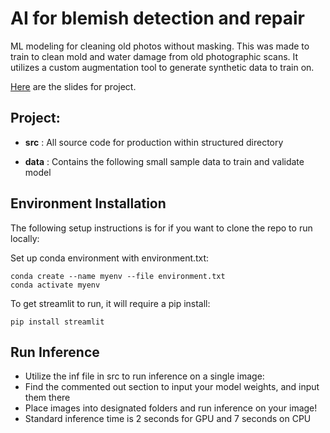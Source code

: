# AI for blemish detection and repair

ML modeling for cleaning old photos without masking. This was made to train to clean mold and water damage from old photographic scans. It utilizes a custom augmentation tool to generate synthetic data to train on.

[Here](https://docs.google.com/presentation/d/1RmXTLyjV0TNKgsKn4sWcl1HKKZCy7QQWfIEMb5M4ots/edit?usp=sharing) are the slides for project.

## Project:

- **src** : All source code for production within structured directory

- **data** :  Contains the following small sample data to train and validate model


## Environment Installation

The following setup instructions is for if you want to clone the repo to run locally:

Set up conda environment with environment.txt:
```
conda create --name myenv --file environment.txt
conda activate myenv
```

To get streamlit to run, it will require a pip install:
```
pip install streamlit
```

  

## Run Inference

- Utilize the inf file in src to run inference on a single image:
- Find the commented out section to input your model weights, and input them there
- Place images into designated folders and run inference on your image!
- Standard inference time is 2 seconds for GPU and 7 seconds on CPU
